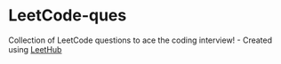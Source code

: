 # LeetCode-ques
Collection of LeetCode questions to ace the coding interview! - Created using [LeetHub](https://github.com/QasimWani/LeetHub)
